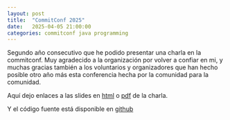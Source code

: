```yaml
---
layout: post
title:  "CommitConf 2025"
date:   2025-04-05 21:00:00
categories: commitconf java programming
---
```

Segundo año consecutivo que he podido presentar una charla en la commitconf. Muy agradecido a la organización por volver a confiar en mi, y muchas gracias también a los voluntarios y organizadores que han hecho posible otro año más esta conferencia hecha por la comunidad para la comunidad.

Aquí dejo enlaces a las slides en [html](https://tonivade.es/commitconf25/slides.html) 
o [pdf](https://tonivade.es/commitconf25/slides.pdf) de la charla.

Y el código fuente está disponible en [github](https://github.com/tonivade/commitconf-25)